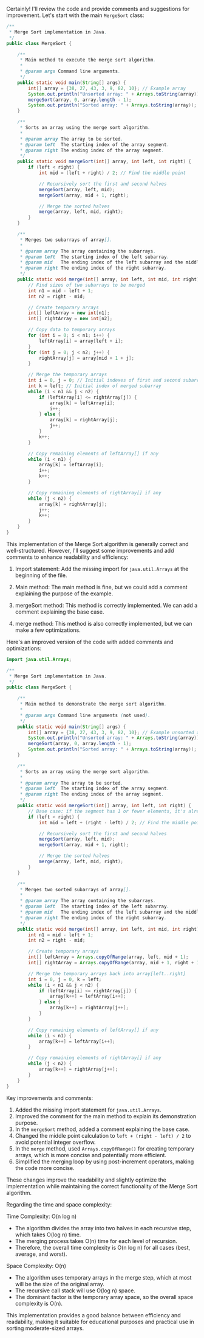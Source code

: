 Certainly! I'll review the code and provide comments and suggestions for improvement. Let's start with the main `MergeSort` class:

```java
/**
 * Merge Sort implementation in Java.
 */
public class MergeSort {

    /**
     * Main method to execute the merge sort algorithm.
     *
     * @param args Command line arguments.
     */
    public static void main(String[] args) {
        int[] array = {38, 27, 43, 3, 9, 82, 10}; // Example array
        System.out.println("Unsorted array: " + Arrays.toString(array));
        mergeSort(array, 0, array.length - 1);
        System.out.println("Sorted array: " + Arrays.toString(array));
    }

    /**
     * Sorts an array using the merge sort algorithm.
     *
     * @param array The array to be sorted.
     * @param left  The starting index of the array segment.
     * @param right The ending index of the array segment.
     */
    public static void mergeSort(int[] array, int left, int right) {
        if (left < right) {
            int mid = (left + right) / 2; // Find the middle point

            // Recursively sort the first and second halves
            mergeSort(array, left, mid);
            mergeSort(array, mid + 1, right);

            // Merge the sorted halves
            merge(array, left, mid, right);
        }
    }

    /**
     * Merges two subarrays of array[].
     *
     * @param array The array containing the subarrays.
     * @param left  The starting index of the left subarray.
     * @param mid   The ending index of the left subarray and the middle point.
     * @param right The ending index of the right subarray.
     */
    public static void merge(int[] array, int left, int mid, int right) {
        // Find sizes of two subarrays to be merged
        int n1 = mid - left + 1;
        int n2 = right - mid;

        // Create temporary arrays
        int[] leftArray = new int[n1];
        int[] rightArray = new int[n2];

        // Copy data to temporary arrays
        for (int i = 0; i < n1; i++) {
            leftArray[i] = array[left + i];
        }
        for (int j = 0; j < n2; j++) {
            rightArray[j] = array[mid + 1 + j];
        }

        // Merge the temporary arrays
        int i = 0, j = 0; // Initial indexes of first and second subarrays
        int k = left; // Initial index of merged subarray
        while (i < n1 && j < n2) {
            if (leftArray[i] <= rightArray[j]) {
                array[k] = leftArray[i];
                i++;
            } else {
                array[k] = rightArray[j];
                j++;
            }
            k++;
        }

        // Copy remaining elements of leftArray[] if any
        while (i < n1) {
            array[k] = leftArray[i];
            i++;
            k++;
        }

        // Copy remaining elements of rightArray[] if any
        while (j < n2) {
            array[k] = rightArray[j];
            j++;
            k++;
        }
    }
}
````


This implementation of the Merge Sort algorithm is generally correct and well-structured. However, I'll suggest some improvements and add comments to enhance readability and efficiency:

1. Import statement: Add the missing import for `java.util.Arrays` at the beginning of the file.

2. Main method: The main method is fine, but we could add a comment explaining the purpose of the example.

3. mergeSort method: This method is correctly implemented. We can add a comment explaining the base case.

4. merge method: This method is also correctly implemented, but we can make a few optimizations.

Here's an improved version of the code with added comments and optimizations:

```java
import java.util.Arrays;

/**
 * Merge Sort implementation in Java.
 */
public class MergeSort {

    /**
     * Main method to demonstrate the merge sort algorithm.
     *
     * @param args Command line arguments (not used).
     */
    public static void main(String[] args) {
        int[] array = {38, 27, 43, 3, 9, 82, 10}; // Example unsorted array
        System.out.println("Unsorted array: " + Arrays.toString(array));
        mergeSort(array, 0, array.length - 1);
        System.out.println("Sorted array: " + Arrays.toString(array));
    }

    /**
     * Sorts an array using the merge sort algorithm.
     *
     * @param array The array to be sorted.
     * @param left  The starting index of the array segment.
     * @param right The ending index of the array segment.
     */
    public static void mergeSort(int[] array, int left, int right) {
        // Base case: if the segment has 1 or fewer elements, it's already sorted
        if (left < right) {
            int mid = left + (right - left) / 2; // Find the middle point (avoids integer overflow)

            // Recursively sort the first and second halves
            mergeSort(array, left, mid);
            mergeSort(array, mid + 1, right);

            // Merge the sorted halves
            merge(array, left, mid, right);
        }
    }

    /**
     * Merges two sorted subarrays of array[].
     *
     * @param array The array containing the subarrays.
     * @param left  The starting index of the left subarray.
     * @param mid   The ending index of the left subarray and the middle point.
     * @param right The ending index of the right subarray.
     */
    public static void merge(int[] array, int left, int mid, int right) {
        int n1 = mid - left + 1;
        int n2 = right - mid;

        // Create temporary arrays
        int[] leftArray = Arrays.copyOfRange(array, left, mid + 1);
        int[] rightArray = Arrays.copyOfRange(array, mid + 1, right + 1);

        // Merge the temporary arrays back into array[left..right]
        int i = 0, j = 0, k = left;
        while (i < n1 && j < n2) {
            if (leftArray[i] <= rightArray[j]) {
                array[k++] = leftArray[i++];
            } else {
                array[k++] = rightArray[j++];
            }
        }

        // Copy remaining elements of leftArray[] if any
        while (i < n1) {
            array[k++] = leftArray[i++];
        }

        // Copy remaining elements of rightArray[] if any
        while (j < n2) {
            array[k++] = rightArray[j++];
        }
    }
}
```

Key improvements and comments:

1. Added the missing import statement for `java.util.Arrays`.
2. Improved the comment for the main method to explain its demonstration purpose.
3. In the `mergeSort` method, added a comment explaining the base case.
4. Changed the middle point calculation to `left + (right - left) / 2` to avoid potential integer overflow.
5. In the `merge` method, used `Arrays.copyOfRange()` for creating temporary arrays, which is more concise and potentially more efficient.
6. Simplified the merging loop by using post-increment operators, making the code more concise.

These changes improve the readability and slightly optimize the implementation while maintaining the correct functionality of the Merge Sort algorithm.

Regarding the time and space complexity:

Time Complexity: O(n log n)
- The algorithm divides the array into two halves in each recursive step, which takes O(log n) time.
- The merging process takes O(n) time for each level of recursion.
- Therefore, the overall time complexity is O(n log n) for all cases (best, average, and worst).

Space Complexity: O(n)
- The algorithm uses temporary arrays in the merge step, which at most will be the size of the original array.
- The recursive call stack will use O(log n) space.
- The dominant factor is the temporary array space, so the overall space complexity is O(n).

This implementation provides a good balance between efficiency and readability, making it suitable for educational purposes and practical use in sorting moderate-sized arrays.